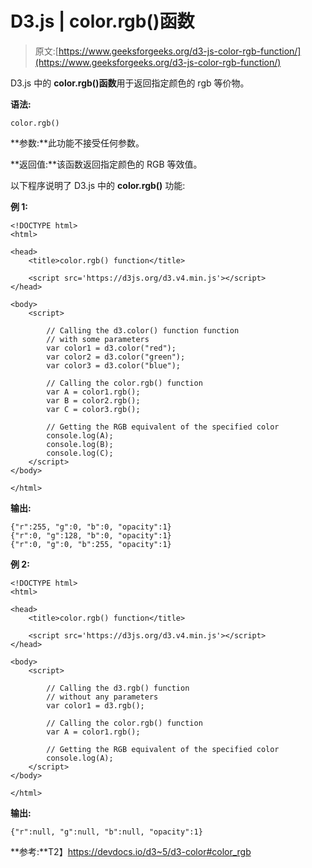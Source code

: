 # D3.js | color.rgb()函数

> 原文:[https://www.geeksforgeeks.org/d3-js-color-rgb-function/](https://www.geeksforgeeks.org/d3-js-color-rgb-function/)

D3.js 中的 **color.rgb()函数**用于返回指定颜色的 rgb 等价物。

**语法:**

```
color.rgb()
```

**参数:**此功能不接受任何参数。

**返回值:**该函数返回指定颜色的 RGB 等效值。

以下程序说明了 D3.js 中的 **color.rgb()** 功能:

**例 1:**

```
<!DOCTYPE html>
<html>

<head>
    <title>color.rgb() function</title>

    <script src='https://d3js.org/d3.v4.min.js'></script>
</head>

<body>
    <script>

        // Calling the d3.color() function function
        // with some parameters
        var color1 = d3.color("red");
        var color2 = d3.color("green");
        var color3 = d3.color("blue");

        // Calling the color.rgb() function
        var A = color1.rgb();
        var B = color2.rgb();
        var C = color3.rgb();

        // Getting the RGB equivalent of the specified color
        console.log(A);
        console.log(B);
        console.log(C);
    </script>
</body>

</html>
```

**输出:**

```
{"r":255, "g":0, "b":0, "opacity":1}
{"r":0, "g":128, "b":0, "opacity":1}
{"r":0, "g":0, "b":255, "opacity":1}

```

**例 2:**

```
<!DOCTYPE html>
<html>

<head>
    <title>color.rgb() function</title>

    <script src='https://d3js.org/d3.v4.min.js'></script>
</head>

<body>
    <script>

        // Calling the d3.rgb() function
        // without any parameters
        var color1 = d3.rgb();

        // Calling the color.rgb() function
        var A = color1.rgb();

        // Getting the RGB equivalent of the specified color
        console.log(A);
    </script>
</body>

</html>
```

**输出:**

```
{"r":null, "g":null, "b":null, "opacity":1}

```

**参考:**T2】https://devdocs.io/d3~5/d3-color#color_rgb